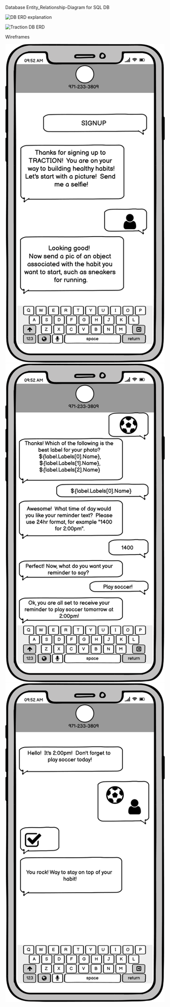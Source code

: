 Database Entity_Relationship-Diagram for SQL DB

![DB ERD explanation](https://user-images.githubusercontent.com/70171357/104793658-909ed900-5758-11eb-82f2-59f5efa15516.PNG)

![Traction DB ERD](https://user-images.githubusercontent.com/70171357/104793838-f723f700-5758-11eb-8adb-8159dec15080.PNG)

Wireframes

<img src="./images/signUp.png"
     alt="Sign Up" />
<img src="./images/setHabit.png"
     alt="Set Habit" />
<img src="./images/setReminder.png"
     alt="Set Reminder" />
